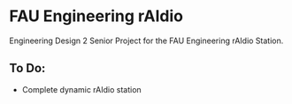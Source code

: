 # FAU Engineering rAIdio
Engineering Design 2 Senior Project for the FAU Engineering rAIdio Station.

## To Do:
- Complete dynamic rAIdio station
